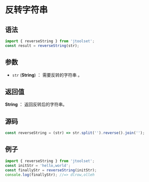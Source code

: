 

# 反转字符串

## 语法

```js
import { reverseString } from 'jtoolset';
const result = reverseString(str);
```

## 参数

- `str` (**String**) ： 需要反转的字符串 。

## 返回值

**String** ： 返回反转后的字符串。

## 源码

```js
const reverseString = (str) => str.split('').reverse().join('');
```

## 例子

```js
import { reverseString } from 'jtoolset';
const initStr = 'hello,world';
const finallyStr = reverseString(initStr);
console.log(finallyStr); //=> dlrow,olleh
```
